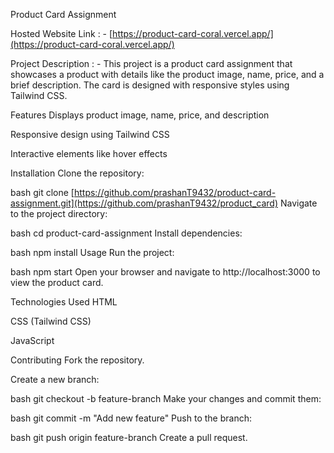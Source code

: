 Product Card Assignment

Hosted Website Link : - [https://product-card-coral.vercel.app/](https://product-card-coral.vercel.app/) 


Project Description : - 
This project is a product card assignment that showcases a product with details like the product image, name, price, and a brief description. The card is designed with responsive styles using Tailwind CSS.

Features
Displays product image, name, price, and description

Responsive design using Tailwind CSS

Interactive elements like hover effects

Installation
Clone the repository:

bash
git clone [https://github.com/prashanT9432/product-card-assignment.git](https://github.com/prashanT9432/product_card)
Navigate to the project directory:

bash
cd product-card-assignment
Install dependencies:

bash
npm install
Usage
Run the project:

bash
npm start
Open your browser and navigate to http://localhost:3000 to view the product card.

Technologies Used
HTML

CSS (Tailwind CSS)

JavaScript

Contributing
Fork the repository.

Create a new branch:

bash
git checkout -b feature-branch
Make your changes and commit them:

bash
git commit -m "Add new feature"
Push to the branch:

bash
git push origin feature-branch
Create a pull request.


